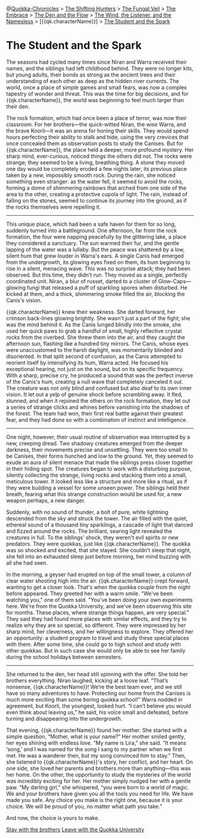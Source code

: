 @[Quokka-Chronicles](0000-quokka-chronicles) > [The Shifting Hunters](0000-quokka-chronicles) > [The Fungal Veil](0002-the-fungal-veil) > [The Embrace](0003-the-embrace) > [The Den and the Flow](0004-the-den-and-the-flow) > [The Wind, the Listener, and the Namesless](0005-the-four-furr) > [{{qk.characterName}}] > [The Student and the Spark](0006-the-student-and-the-spark)
# The Student and the Spark
The seasons had cycled many times since Niran and Warra received their names, and the siblings had left childhood behind. They were no longer kits, but young adults, their bonds as strong as the ancient trees and their understanding of each other as deep as the hidden river currents. The world, once a place of simple games and small fears, was now a complex tapestry of wonder and threat. This was the time for big decisions, and for {{qk.characterName}}, the world was beginning to feel much larger than their den.

The rock formation, which had once been a place of terror, was now their classroom. For her brothers—the quick-witted Niran, the wise Warra, and the brave Koorli—it was an arena for honing their skills. They would spend hours perfecting their ability to stalk and hide, using the very crevices that once concealed them as observation posts to study the Canises. But for {{qk.characterName}}, the place held a deeper, more profound mystery. Her sharp mind, ever-curious, noticed things the others did not. The rocks were strange; they seemed to be a living, breathing thing. A stone they moved one day would be completely eroded a few nights later, its previous place taken by a new, impossibly smooth rock. During the rain, she noticed something even stranger: as the water fell, it seemed to avoid the rocks, forming a dome of shimmering rainbows that arched from one side of the area to the other, creating a protective cupola of light. The rain, instead of falling on the stones, seemed to continue its journey into the ground, as if the rocks themselves were repelling it.

***

This unique place, which had been a safe haven for them for so long, suddenly turned into a battleground. One afternoon, far from the rock formation, the four were napping peacefully by the glittering lake, a place they considered a sanctuary. The sun warmed their fur, and the gentle lapping of the water was a lullaby. But the peace was shattered by a low, silent hum that grew louder in Warra's ears. A single Canis had emerged from the undergrowth, its glowing eyes fixed on them, its hum beginning to rise in a silent, menacing wave. This was no surprise attack; they had been observed. But this time, they didn't run. They moved as a single, perfectly coordinated unit. Niran, a blur of russet, darted to a cluster of Glow-Caps—glowing fungi that released a puff of sparkling spores when disturbed. He kicked at them, and a thick, shimmering smoke filled the air, blocking the Canis's vision.

{{qk.characterName}} knew their weakness. She darted forward, her crimson back-lines glowing brightly. She wasn't just a part of the fight; she was the mind behind it. As the Canis lunged blindly into the smoke, she used her quick paws to grab a handful of small, highly reflective crystal rocks from the riverbed. She threw them into the air, and they caught the afternoon sun, flashing like a hundred tiny mirrors. The Canis, whose eyes were unaccustomed to the harsh daylight, was momentarily blinded and disoriented. In that split second of confusion, as the Canis attempted to reorient itself by intensifying its hum, Warra acted. He focused his exceptional hearing, not just on the sound, but on its specific frequency. With a sharp, precise cry, he produced a sound that was the perfect inverse of the Canis's hum, creating a null wave that completely canceled it out. The creature was not only blind and confused but also deaf to its own inner vision. It let out a yelp of genuine shock before scrambling away. It fled, stunned, and when it rejoined the others on the rock formation, they let out a series of strange clicks and whines before vanishing into the shadows of the forest. The team had won, their first real battle against their greatest fear, and they had done so with a combination of instinct and intelligence.

***

One night, however, their usual routine of observation was interrupted by a new, creeping dread. Two shadowy creatures emerged from the deeper darkness, their movements precise and unsettling. They were too small to be Canises, their forms hunched and low to the ground. Yet, they seemed to exude an aura of silent menace that made the siblings press closer together in their hiding spot. The creatures began to work with a disturbing purpose, silently collecting the strange, living rocks and stacking them into a small, meticulous tower. It looked less like a structure and more like a ritual, as if they were building a vessel for some unseen power. The siblings held their breath, fearing what this strange construction would be used for, a new weapon perhaps, a new danger.

Suddenly, with no sound of thunder, a bolt of pure, white lightning descended from the sky and struck the tower. The air filled with the quiet, ethereal sound of a thousand tiny sparklings, a cascade of light that danced and fizzed around the rocks. The brilliant, searing light revealed the creatures in full. To the siblings’ shock, they weren't evil spirits or new predators. They were quokkas, just like {{qk.characterName}}. The quokka was so shocked and excited, that she stayed. She couldn't sleep that night, she fell into an exhausted sleep just before morning, her mind buzzing with all she had seen.

In the morning, a geyser had erupted on top of the small tower, a column of clear water shooting high into the air. {{qk.characterName}} crept forward, wanting to get a closer look. That's when the quokka couple from the night before appeared. They greeted her with a warm smile. "We've been watching you," one of them said. "You’ve been doing your own experiments here. We're from the Quokka University, and we've been observing this site for months. These places, where strange things happen, are very special." They said they had found more places with similar effects, and they try to realize why they are so special, so different. They were impressed by her sharp mind, her cleverness, and her willingness to explore. They offered her an opportunity: a student program to travel and study these special places with them. After some time, she could go to high school and study with other quokkas. But in such case she would only be able to see her family during the school holidays between semesters.

***

She returned to the den, her head still spinning with the offer. She told her brothers everything. Niran laughed, kicking at a loose leaf. “That’s nonsense, {{qk.characterName}}! We’re the best team ever, and we still have so many adventures to have. Protecting our home from the Canises is much more exciting than some boring quokka school!” Warra nodded in agreement, but Koorli, the youngest, looked hurt. “I&nbsp;can’t believe you would even think about leaving us,” he said, his voice small and defeated, before turning and disappearing into the undergrowth.

That evening, {{qk.characterName}} found her mother. She started with a simple question, “Mother, what is your name?” Her mother smiled gently, her eyes shining with endless love. “My name is Lira,” she said. “It means ‘song,’ and I was named for the song I sang to my partner when we first met. He was a wanderer then, but my song convinced him to stay.” Then, she listened to {{qk.characterName}}'s story, her conflict, and her heart. On one side, she loved her parents and brothers more than anything—this was her home. On the other, the opportunity to study the mysteries of the world was incredibly exciting for her. Her mother simply nudged her with a gentle paw. “My darling girl,” she whispered, “you were born to a world of magic. We and your brothers have given you all the tools you need for life. We have made you safe. Any choice you make is the right one, because it is your choice. We will be proud of you, no matter what path you take.”

And now, the choice is yours to make.

[Stay with the brothers](0b00-echoes-in-broken-lands)
[Leave with the Quokka University](0a00-the-path-unfolds)